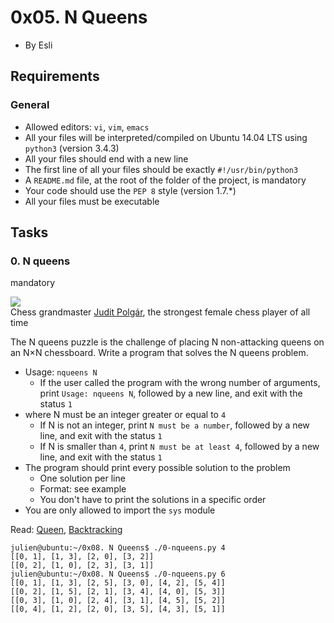 0x05. N Queens
==============

- By Esli

Requirements
------------

### General

- Allowed editors: `vi`, `vim`, `emacs`
- All your files will be interpreted/compiled on Ubuntu 14.04 LTS using `python3` (version 3.4.3)
- All your files should end with a new line
- The first line of all your files should be exactly `#!/usr/bin/python3`
- A `README.md` file, at the root of the folder of the project, is mandatory
- Your code should use the `PEP 8` style (version 1.7.*)
- All your files must be executable

Tasks
-----

### 0\. N queens

mandatory

![](http://www.crestbook.com/files/Judit-photo1_602x433.jpg)\
Chess grandmaster [Judit Polgár](https://alx-intranet.hbtn.io/rltoken/fZ1ecpPEmVL9nvkBn8WQGg "Judit Polgár"), the strongest female chess player of all time

The N queens puzzle is the challenge of placing N non-attacking queens on an N×N chessboard. Write a program that solves the N queens problem.

- Usage: `nqueens N`
  - If the user called the program with the wrong number of arguments, print `Usage: nqueens N`, followed by a new line, and exit with the status `1`
- where N must be an integer greater or equal to `4`
  - If N is not an integer, print `N must be a number`, followed by a new line, and exit with the status `1`
  - If N is smaller than `4`, print `N must be at least 4`, followed by a new line, and exit with the status `1`
- The program should print every possible solution to the problem
  - One solution per line
  - Format: see example
  - You don't have to print the solutions in a specific order
- You are only allowed to import the `sys` module

Read: [Queen](https://alx-intranet.hbtn.io/rltoken/ghWqI1wvx6g-Ul7nrufMKA "Queen"), [Backtracking](https://alx-intranet.hbtn.io/rltoken/-hgZbgRFkwmxaKnLnCIuEQ "Backtracking")

```
julien@ubuntu:~/0x08. N Queens$ ./0-nqueens.py 4
[[0, 1], [1, 3], [2, 0], [3, 2]]
[[0, 2], [1, 0], [2, 3], [3, 1]]
julien@ubuntu:~/0x08. N Queens$ ./0-nqueens.py 6
[[0, 1], [1, 3], [2, 5], [3, 0], [4, 2], [5, 4]]
[[0, 2], [1, 5], [2, 1], [3, 4], [4, 0], [5, 3]]
[[0, 3], [1, 0], [2, 4], [3, 1], [4, 5], [5, 2]]
[[0, 4], [1, 2], [2, 0], [3, 5], [4, 3], [5, 1]]

```


